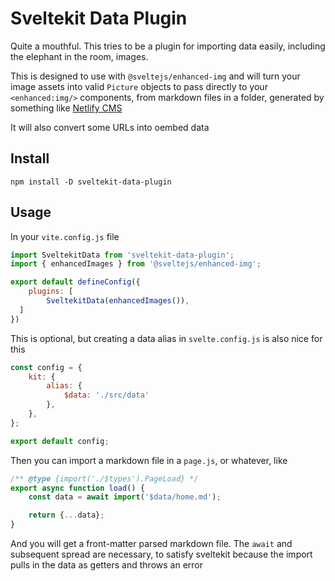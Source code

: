 # Sveltekit Data Plugin

Quite a mouthful. This tries to be a plugin for importing data easily, including the elephant in the room, images.

This is designed to use with `@sveltejs/enhanced-img` and will turn your image assets into valid `Picture` objects to pass directly to your `<enhanced:img/>` components, from markdown files in a folder, generated by something like [Netlify CMS](https://decapcms.org/docs/intro/)

It will also convert some URLs into oembed data

## Install

```
npm install -D sveltekit-data-plugin
```

## Usage

In your `vite.config.js` file

```vite.config.js
import SveltekitData from 'sveltekit-data-plugin';
import { enhancedImages } from '@sveltejs/enhanced-img';

export default defineConfig({
	plugins: [
		SveltekitData(enhancedImages()),
  ]
})
```

This is optional, but creating a data alias in `svelte.config.js` is also nice for this

```svelte.config.js
const config = {
	kit: {
		alias: {
			$data: './src/data'
		},
	},
};

export default config;
```

Then you can import a markdown file in a `page.js`, or whatever, like

```page.js
/** @type {import('./$types').PageLoad} */
export async function load() {
	const data = await import('$data/home.md');

	return {...data};
}
```

And you will get a front-matter parsed markdown file. The `await` and subsequent spread are necessary, to satisfy sveltekit because the import pulls in the data as getters and throws an error
